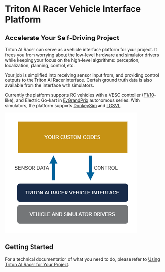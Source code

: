 # Triton AI Racer Vehicle Interface Platform

## Accelerate Your Self-Driving Project

Triton AI Racer can serve as a vehicle interface platform for your project. It frees you from worrying about the low-level hardware and simulator drivers while keeping your focus on the high-level algorithms: perception, localization, planning, control, etc.

Your job is simplified into receiving sensor input from, and providing control outputs to the Triton AI Racer interface. Certain ground truth data is also available from the interface with simulators.

Currently the platform supports RC vehicles with a VESC controller ([F1/10](https://f1tenth.org/)-like), and Electric Go-kart in [EvGrandPrix](https://evgrandprix.org/) autonomous series. With simulators, the platform supports [DonkeySim](https://docs.donkeycar.com/guide/simulator/) and [LGSVL](https://www.svlsimulator.com/).

![interface_diagram](tai_vehicle_interface_platform.png)

## Getting Started

For a technical documentation of what you need to do, please refer to [Using Triton AI Racer for Your Project](use_tai_racer_for_your_project.md).